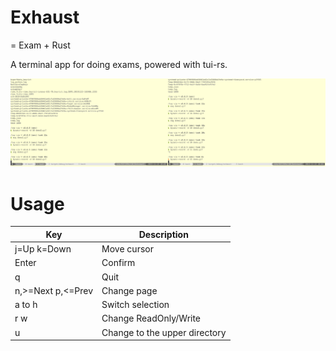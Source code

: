 # Exhaust
= Exam + Rust

A terminal app for doing exams, powered with tui-rs.

<div style="display: flex">
  <div style="width: 50%">
    <img src="https://github.com/heyrict/exhaust/raw/master/assets/demo2.gif" />
  </div>
  <div style="width: 50%">
    <img src="https://github.com/heyrict/exhaust/raw/master/assets/demo.gif" />
  </div>
</div>

# Usage

| Key                     | Description                   |
|-------------------------|-------------------------------|
| j=Up k=Down             | Move cursor                   |
| Enter                   | Confirm                       |
| q                       | Quit                          |
| n,&gt;=Next p,&lt;=Prev | Change page                   |
| a to h                  | Switch selection              |
| r w                     | Change ReadOnly/Write         |
| u                       | Change to the upper directory |
